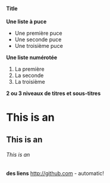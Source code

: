 #### Title

**Une liste à puce**

* Une première puce
* Une seconde puce
* Une troisième puce

**Une liste numérotée**

1. La première
2. La seconde
3. La troisième


**2 ou 3 niveaux de titres et sous-titres**

# This is an
## This is an
###### This is an

**des liens**
http://github.com - automatic!
